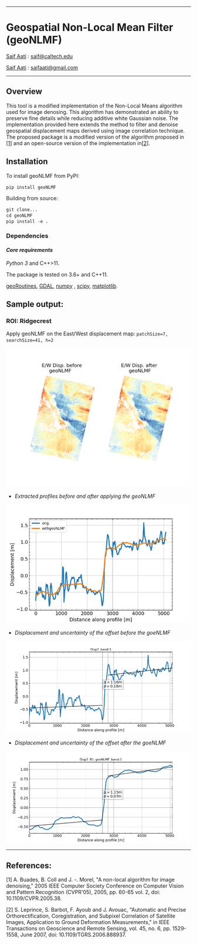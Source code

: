 
---
# Geospatial Non-Local Mean Filter (geoNLMF)

[Saif Aati](mailto:saif@caltech.edu) :  saif@caltech.edu

[Saif Aati](mailto:saifaati@gmail.com) :  saifaati@gmail.com

---

## **Overview**
This tool is a modified implementation of the Non-Local Means algorithm used for image denosing.
This algorithm has demonstrated an ability to preserve fine details while reducing additive white Gaussian noise.
The implementation provided here extends the method to filter and denoise geospatial displacement maps derived using 
image correlation technique.
The proposed package is a modified version of the algorithm proposed in [[1]](#1) and
an open-source version of the implementation in[[2]](#2).

## **Installation**
To install geoNLMF from PyPI:

    pip install geoNLMF

Building from source:

    git clone...
    cd geoNLMF
    pip install -e .


### **Dependencies**

#### *Core requirements*
*Python 3* and C++>11. 

The package is tested on 3.6+ and C++11. 

[geoRoutines](https://github.com/SaifAati/geoRoutines), [GDAL](http://gdal.org),
[numpy](http://www.scipy.org) , [scipy](http://numpy.org), [matplotlib](http://matplotlib.org).

## **Sample output**:
### ROI: Ridgecrest
Apply geoNLMF on the East/West displacement map: `patchSize=7, searchSize=41, h=2`

![Example1](geoNLMF/Test/Data/Disp2_B1_geoNLMF.png)

- *Extracted profiles before and after applying the geoNLMF*

![Profile](geoNLMF/Test/Data/Disp2_before_after_profiles.png)

- *Displacement and uncertainty of the offset before the goeNLMF*

![OffsetBefore](geoNLMF/Test/Data/Offset_before_NLMF.png)

- *Displacement and uncertainty of the offset after the goeNLMF*

![OffsetAfter](geoNLMF/Test/Data/Offset_after_NLMF.png)


---
## References:
<a id="1">[1]</a> A. Buades, B. Coll and J. -. Morel, "A non-local algorithm for image denoising," 2005 IEEE Computer Society Conference on Computer Vision and Pattern Recognition (CVPR'05), 2005, pp. 60-65 vol. 2, doi: 10.1109/CVPR.2005.38.

<a id="1">[2]</a> S. Leprince, S. Barbot, F. Ayoub and J. Avouac, "Automatic and Precise Orthorectification, Coregistration, and Subpixel Correlation of Satellite Images, Application to Ground Deformation Measurements," in IEEE Transactions on Geoscience and Remote Sensing, vol. 45, no. 6, pp. 1529-1558, June 2007, doi: 10.1109/TGRS.2006.888937.
